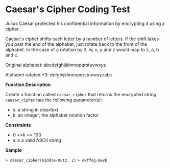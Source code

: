 # Caesar's Cipher Coding Test

Julius Caesar protected his confidential information by encrypting it using a cipher.

Caesar's cipher shifts each letter by a number of letters. If the shift takes you past the end of the alphabet, just rotate back to the front of the alphabet. In the case of a rotation by 3, w, x, y and z would map to z, a, b and c.

Original alphabet: abcdefghijklmnopqrstuvwxyz

Alphabet rotated +3: defghijklmnopqrstuvwxyzabc


**Function Description**

Create a function called `caesar_cipher` that returns the encrypted string.
`caesar_cipher` has the following parameter(s):
* s: a string in cleartext
* k: an integer, the alphabet rotation factor

**Constraints**

* 0 <=k <= 100
* s is a valid ASCII string

**Sample**

`> caesar_cipher(middle-Outz, 2)`
`> okffng-Qwvb`